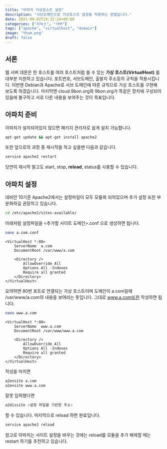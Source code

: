 ```yaml
---
title: "아파치 가상호스트 설정"
description: "서브도메인으로 가상호스트 설정을 적용하는 방법입니다."
date: 2021-09-02T19:32:24+09:00
categories: ["리눅스", "서버"]
tags: ["apache", "virtualhost", "domain"]
image: "thum.png"
draft: false
---
```

## 서론

웹 서버 데몬은 한 호스트를 여러 호스트처럼 쓸 수 있는 **가상 호스트(VirtualHost)** 를 대부분 지원하고 있습니다. 포트번호, 서브도메인, 출발지 주소등의 규칙을 적용시킵니다.
이번엔 Debian과 Apache로 서브 도메인에 따른 규칙으로 가상 호스트를 구현해 보도록 하겠습니다.
마지막엔 cloud.9bon.org와 9bon.org가 똑같은 장치에 구성되어있음에 불구하고 서로 다른 내용을 보여주는 것이 목표입니다.

## 아파치 준비

아파치가 설치되어있지 않으면 패키지 관리자로 쉽게 설치 가능합니다.

```bash
apt-get update && apt-get install apache2
```

또한 앞으로의 과정 중 재시작을 하고 싶을땐 다음과 같습니다.
```bash
service apache2 restart
```
당연히 재시작 말고도 start, stop, **reload**, status를 사용할 수 있습니다.

 

## 아파치 설정

 데비안 10기준 Apache2에서는 설정파일이 모두 모듈화 되어있으며 추가 설정 또한 부분화하길 권장하고 있습니다. 
```bash
cd /etc/apache2/sites-available/
```
아래처럼 설정파일을 <추가할 사이트 도메인>.conf 으로 생성하면 됩니다.
```bash
nano a.com.conf
```

```apacheConf
<VirtualHost *:80>
    ServerName  a.com
    DocumentRoot /var/www/a.com

    <Directory />
        AllowOverride All
        Options All -Indexes
        Require all granted
    </Directory>
</VirtualHost>
```
요약하면 80번 포트로 연결되는 가상 호스트이며 도메인이 a.com일때 /var/www/a.com의 내용을 보여라는 뜻입니다.
그대로  www.a.com또한 작성하면 됩니다.

```bash
nano www.a.com
```
```ApacheConf
<VirtualHost *:80>
    ServerName  www.a.com
    DocumentRoot /var/www/www.a.com
    
    <Directory />
        AllowOverride All
        Options All -Indexes
        Require all granted
    </Directory>
</VirtualHost>
```

작성을 마치면 
```bash
a2ensite a.com
a2ensite www.a.com
```

잘못 입력했다면
```bash
a2dissite <설정 파일을 기반한 주소>
```
할 수 있습니다.
마지막으로 reload 하면 완료입니다.

```bash
service apache2 reload
```
참고로 아파치는 사이트 설정을 바꾸는 것에는 reload를 모듈을 추가 해제할 때는 restart 하기를 추천하고 있습니다.
